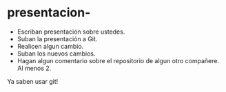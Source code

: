# presentacion-

- Escriban presentación sobre ustedes.
- Suban la presentación a Git.
- Realicen algun cambio.
- Suban los nuevos cambios.
- Hagan algun comentario sobre el repositorio de algun otro compañere. Al menos 2.

Ya saben usar git!
